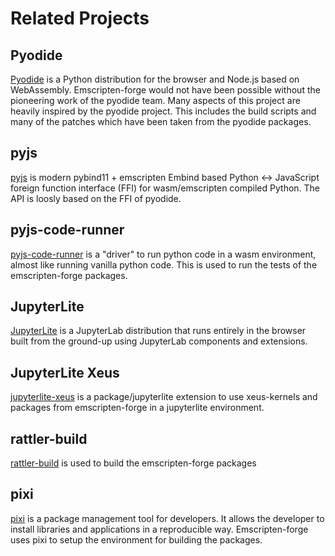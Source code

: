 # Related Projects

## Pyodide

[Pyodide](https://pyodide.org/en/stable/index.html) is a Python distribution for the browser and Node.js based on WebAssembly.
Emscripten-forge would not have been possible without the pioneering work of the pyodide team. 
Many aspects of this project are heavily inspired by the pyodide project. This includes the build scripts and many of the patches which have been taken from the pyodide packages.


## pyjs
[pyjs](https://emscripten-forge.github.io/pyjs/) is modern pybind11 + emscripten Embind based Python <-> JavaScript foreign function interface (FFI) for wasm/emscripten compiled Python.
The API is loosly based on the FFI of pyodide.

## pyjs-code-runner
[pyjs-code-runner](https://github.com/emscripten-forge/pyjs-code-runner) is a "driver" to run python code in a wasm environment, almost like running vanilla python code. This is used to run the tests of the emscripten-forge packages.

## JupyterLite
[JupyterLite](https://jupyterlite.readthedocs.io/en/stable/)  is a JupyterLab distribution that runs entirely in the browser built from the ground-up using JupyterLab components and extensions.


## JupyterLite Xeus

[jupyterlite-xeus](https://github.com/jupyterlite/xeus) is a package/jupyterlite extension to use xeus-kernels
and packages from emscripten-forge in a jupyterlite environment.


## rattler-build

[rattler-build](https://github.com/prefix-dev/rattler-build) is used to build the emscripten-forge packages

## pixi

[pixi](https://pixi.sh/latest/)  is a package management tool for developers. It allows the developer to install libraries and applications in a reproducible way. 
Emscripten-forge uses pixi to setup the environment for building the packages.